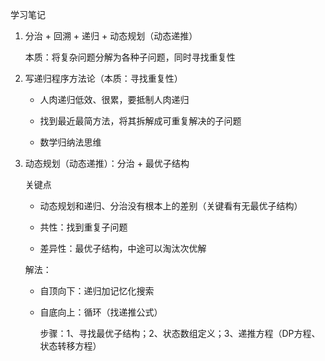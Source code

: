 学习笔记

1. 分治 + 回溯 + 递归 + 动态规划（动态递推）
   
    本质：将复杂问题分解为各种子问题，同时寻找重复性

2. 写递归程序方法论（本质：寻找重复性）
   
   - 人肉递归低效、很累，要抵制人肉递归

   - 找到最近最简方法，将其拆解成可重复解决的子问题

   - 数学归纳法思维

3. 动态规划（动态递推）：分治 + 最优子结构
   
   关键点

   - 动态规划和递归、分治没有根本上的差别（关键看有无最优子结构）

   - 共性：找到重复子问题

   - 差异性：最优子结构，中途可以淘汰次优解

   解法：
    
   - 自顶向下：递归加记忆化搜索

   - 自底向上：循环（找递推公式）
  
     步骤：1、寻找最优子结构；2、状态数组定义；3、递推方程（DP方程、状态转移方程）